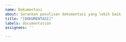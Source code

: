 ```yaml
---
name: Dokumentasi
about: Sarankan penulisan dokumentasi yang lebih baik
title: "[DOKUMENTASI]"
labels: documentation
assignees: ''

---
```



